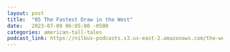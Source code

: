 ```yaml
---
layout: post
title:  "05 The Fastest Draw in the West"
date:   2023-07-09 06:05:00 -0500
categories: american-tall-tales
podcast_link: https://nilbus-podcasts.s3.us-east-2.amazonaws.com/the-well-trained-mind/American%20Tall%20Tales/05%20The%20Fastest%20Draw%20in%20the%20West.mp3
---
```

